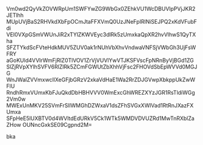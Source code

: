 Vm0wd2QyVkZOVWRpUm1SWFYwZG9WbGx0ZEhkVU1WcDBUVlpPVjJKR2JETlhh
MUpUVjBaS2RHVkdXbFpOCmJtaFFXVmQ0UzJNeFpIRlNiSEJPQ2xKdVFubFdi
VEI0VXpGSmVWUnJiR2xTYlZKWVEyc3dlRk5zUmxkaQpXR2hvVlhwS1QyTXha
SFZTYkdScFVteHdkMUV5ZUV0ak1rNUhVbXhvVndwaVNFSjVWbGh3UjFsWFRY
aGoKUld4VVlrWmFjRlZ0TlVOV1ZrVjVUVlYwVTJKSFVscFpNRnByVjBGd1ZG
SlZjRVpXYlhSVFV6RlZlRk5ZCmFGWUtZbXhhVjFsc2FHOVdSbEpWVVd0MGJG
WnJWalZVVmxwcllXeGFjbGRzV2xkaVdHaE1Wa2RrZDJGVwpXbkppUkZwWFlU
RndhRmxVUmxKbFJuQkdDbHBHVVV0WmExcGhWREZXYzJGR1RsTldiWGg2Vm0w
MWExUnMKV25SVmFrSllWMGhDZWxaV1dsZFhSVGxXWlVad1RtRnJXazFXUmxa
SFpHeE5lUXBTV0d4WVltdEdURkV5Ck1WTk5WMDVDVUZRd1MwTnRXblZaZHow
OUNncGxkSE09Cgpnd2M=

bka